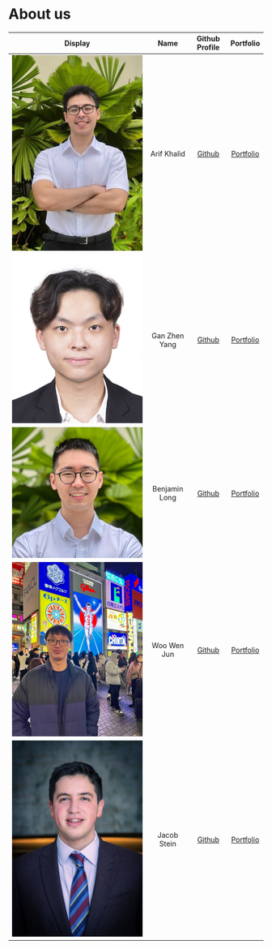 # About us

| Display                       |     Name      |              Github Profile               |             Portfolio             |
|-------------------------------|:-------------:|:-----------------------------------------:|:---------------------------------:|
| ![](images/Arif-Photo.jpg)    |  Arif Khalid  | [Github](https://github.com/arif-khalid)  | [Portfolio](team/arif-khalid.md)  |
| ![](images\Gan-Zhen-Yang.jpg) | Gan Zhen Yang |  [Github](https://github.com/gan868611)   |  [Portfolio](team/gan868611.md)   |
| ![](images/Benjamin.jpeg)     | Benjamin Long |    [Github](https://github.com/bawfen)    |    [Portfolio](team/bawfen.md)    |
| ![](images/wenjun.jpg)        |  Woo Wen Jun  | [Github](https://github.com/woowenjun99)  | [Portfolio](team/woowenjun99.md)  |
| ![](images/Jacob-Stein.jpg)   |  Jacob Stein  | [Github](https://github.com/jacob-stein1) | [Portfolio](team/jacob-stein1.md) |

